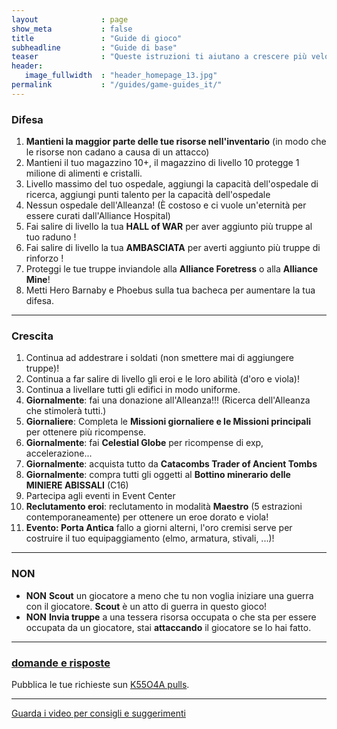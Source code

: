 ```yaml
---
layout              : page
show_meta           : false
title               : "Guide di gioco"
subheadline         : "Guide di base"
teaser              : "Queste istruzioni ti aiutano a crescere più velocemente!"
header:
   image_fullwidth  : "header_homepage_13.jpg"
permalink           : "/guides/game-guides_it/"
---
```

### Difesa
1. **Mantieni la maggior parte delle tue risorse nell'inventario** (in modo che le risorse non cadano a causa di un attacco)
2. Mantieni il tuo magazzino 10+, il magazzino di livello 10 protegge 1 milione di alimenti e cristalli.
3. Livello massimo del tuo ospedale, aggiungi la capacità dell'ospedale di ricerca, aggiungi punti talento per la capacità dell'ospedale
4. Nessun ospedale dell'Alleanza! (È costoso e ci vuole un'eternità per essere curati dall'Alliance Hospital)
5. Fai salire di livello la tua **HALL of WAR** per aver aggiunto più truppe al tuo raduno !
6. Fai salire di livello la tua **AMBASCIATA** per averti aggiunto più truppe di rinforzo !
7. Proteggi le tue truppe inviandole alla **Alliance Foretress** o alla **Alliance Mine**!
8. Metti Hero Barnaby e Phoebus sulla tua bacheca per aumentare la tua difesa.

---
### Crescita
1. Continua ad addestrare i soldati (non smettere mai di aggiungere truppe)!
2. Continua a far salire di livello gli eroi e le loro abilità (d'oro e viola)!
3. Continua a livellare tutti gli edifici in modo uniforme.
4. **Giornalmente**: fai una donazione all'Alleanza!!! (Ricerca dell'Alleanza che stimolerà tutti.)
5. **Giornaliere**: Completa le **Missioni giornaliere e le Missioni principali** per ottenere più ricompense.
6. **Giornalmente**: fai **Celestial Globe** per ricompense di exp, accelerazione...
7. **Giornalmente**: acquista tutto da **Catacombs Trader of Ancient Tombs**
8. **Giornalmente**: compra tutti gli oggetti al **Bottino minerario delle MINIERE ABISSALI** (C16)
9. Partecipa agli eventi in Event Center
10. **Reclutamento eroi**: reclutamento in modalità **Maestro** (5 estrazioni contemporaneamente) per ottenere un eroe dorato e viola!
11. **Evento: Porta Antica** fallo a giorni alterni, l'oro cremisi serve per costruire il tuo equipaggiamento (elmo, armatura, stivali, ...)!

---
### NON 
* **NON** **Scout** un giocatore a meno che tu non voglia iniziare una guerra con il giocatore. **Scout** è un atto di guerra in questo gioco!
* **NON** **Invia truppe** a una tessera risorsa occupata o che sta per essere occupata da un giocatore, stai **attaccando** il giocatore se lo hai fatto.

---
### [domande e risposte](https://rkuo2023.github.io/k55o4a/design/mediaelement_js/)
Pubblica le tue richieste sun [K55O4A pulls](https://github.com/rkuo2023/k55o4a/pulls).<br>

---
<a class="radius button small" href="{{ site.url }}{{ site.baseurl }}/design/mediaelement_js/">Guarda i video per consigli e suggerimenti</a>

